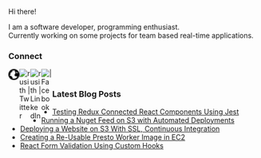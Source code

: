 Hi there! 

I am a  software developer, programming enthusiast.  
Currently working on some projects for team based real-time applications.

### Connect

[<img align="left" alt="rusith.me" width="22px" src="https://raw.githubusercontent.com/iconic/open-iconic/master/svg/globe.svg" />][website]
[<img align="left" alt="rusith | Twitter" width="22px" src="https://cdn.jsdelivr.net/npm/simple-icons@v3/icons/twitter.svg" />][twitter]
[<img align="left" alt="rusith | LinkedIn" width="22px" src="https://cdn.jsdelivr.net/npm/simple-icons@v3/icons/linkedin.svg" />][linkedin]
[<img align="left" alt=" | Facebook" width="22px" src="https://cdn.jsdelivr.net/npm/simple-icons@v3/icons/facebook.svg" />][facebook]

<br/>

###  Latest  Blog Posts
<!-- BLOG-POST-LIST:START -->
- [Testing Redux Connected React Components Using Jest](https://rusith.me/blog/testing-react-redux-connected-components-using-jest)
- [Running a Nuget Feed on S3 with Automated Deployments](https://rusith.me/2019/11/03/nuget-feed-on-s3/)
- [Deploying a Website on S3 With SSL, Continuous Integration](https://rusith.me/2019/08/14/building-a-website-on-s3/)
- [Creating a Re-Usable Presto Worker Image in EC2](https://rusith.me/2019/07/25/re-usable-presto-worker-image/)
- [React Form Validation Using Custom Hooks](https://rusith.me/2019/06/24/react-form-validation-using-custom-hooks/)
<!-- BLOG-POST-LIST:END -->

[website]: https://rusith.me
[twitter]: https://twitter.com/rusith_
[facebook]: https://fb.com/shanaka.rusith
[linkedin]: https://www.linkedin.com/in/shanaka-rusith/
